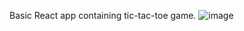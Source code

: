Basic React app containing tic-tac-toe game.
![image](https://github.com/JakubMarzewski/tic-tac-toe/assets/109849381/201f3fbb-68d4-464b-9bd9-55da3ced9be7)
